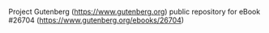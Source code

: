 Project Gutenberg (https://www.gutenberg.org) public repository for eBook #26704 (https://www.gutenberg.org/ebooks/26704)
